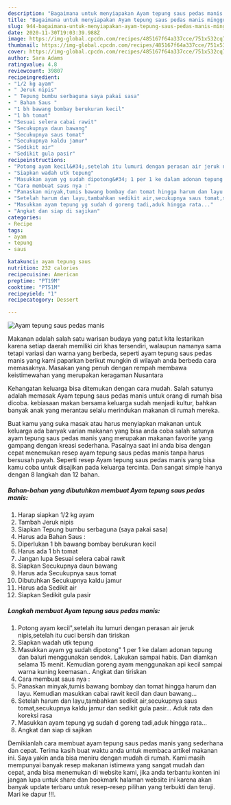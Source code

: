 ```yaml
---
description: "Bagaimana untuk menyiapakan Ayam tepung saus pedas manis minggu ini"
title: "Bagaimana untuk menyiapakan Ayam tepung saus pedas manis minggu ini"
slug: 944-bagaimana-untuk-menyiapakan-ayam-tepung-saus-pedas-manis-minggu-ini
date: 2020-11-30T19:03:39.988Z
image: https://img-global.cpcdn.com/recipes/485167f64a337cce/751x532cq70/ayam-tepung-saus-pedas-manis-foto-resep-utama.jpg
thumbnail: https://img-global.cpcdn.com/recipes/485167f64a337cce/751x532cq70/ayam-tepung-saus-pedas-manis-foto-resep-utama.jpg
cover: https://img-global.cpcdn.com/recipes/485167f64a337cce/751x532cq70/ayam-tepung-saus-pedas-manis-foto-resep-utama.jpg
author: Sara Adams
ratingvalue: 4.8
reviewcount: 39807
recipeingredient:
- "1/2 kg ayam"
- " Jeruk nipis"
- " Tepung bumbu serbaguna saya pakai sasa"
- " Bahan Saus "
- "1 bh bawang bombay berukuran kecil"
- "1 bh tomat"
- "Sesuai selera cabai rawit"
- "Secukupnya daun bawang"
- "Secukupnya saus tomat"
- "Secukupnya kaldu jamur"
- "Sedikit air"
- "Sedikit gula pasir"
recipeinstructions:
- "Potong ayam kecil&#34;,setelah itu lumuri dengan perasan air jeruk nipis,setelah itu cuci bersih dan tiriskan"
- "Siapkan wadah utk tepung"
- "Masukkan ayam yg sudah dipotong&#34; 1 per 1 ke dalam adonan tepung dan baluri menggunakan sendok. Lakukan sampai habis. Dan diamkan selama 15 menit. Kemudian goreng ayam menggunakan api kecil sampai warna kuning keemasan.. Angkat dan tiriskan"
- "Cara membuat saus nya :"
- "Panaskan minyak,tumis bawang bombay dan tomat hingga harum dan layu. Kemudian masukkan cabai rawit kecil dan daun bawang..."
- "Setelah harum dan layu,tambahkan sedikit air,secukupnya saus tomat,secukupnya kaldu jamur dan sedikit gula pasir... Aduk rata dan koreksi rasa"
- "Masukkan ayam tepung yg sudah d goreng tadi,aduk hingga rata..."
- "Angkat dan siap di sajikan"
categories:
- Recipe
tags:
- ayam
- tepung
- saus

katakunci: ayam tepung saus 
nutrition: 232 calories
recipecuisine: American
preptime: "PT19M"
cooktime: "PT51M"
recipeyield: "1"
recipecategory: Dessert

---
```



![Ayam tepung saus pedas manis](https://img-global.cpcdn.com/recipes/485167f64a337cce/751x532cq70/ayam-tepung-saus-pedas-manis-foto-resep-utama.jpg)

Makanan adalah salah satu warisan budaya yang patut kita lestarikan karena setiap daerah memiliki ciri khas tersendiri, walaupun namanya sama tetapi variasi dan warna yang berbeda, seperti ayam tepung saus pedas manis yang kami paparkan berikut mungkin di wilayah anda berbeda cara memasaknya. Masakan yang penuh dengan rempah membawa keistimewahan yang merupakan keragaman Nusantara

Kehangatan keluarga bisa ditemukan dengan cara mudah. Salah satunya adalah memasak Ayam tepung saus pedas manis untuk orang di rumah bisa dicoba. kebiasaan makan bersama keluarga sudah menjadi kultur, bahkan banyak anak yang merantau selalu merindukan makanan di rumah mereka.



Buat kamu yang suka masak atau harus menyiapkan makanan untuk keluarga ada banyak varian makanan yang bisa anda coba salah satunya ayam tepung saus pedas manis yang merupakan makanan favorite yang gampang dengan kreasi sederhana. Pasalnya saat ini anda bisa dengan cepat menemukan resep ayam tepung saus pedas manis tanpa harus bersusah payah.
Seperti resep Ayam tepung saus pedas manis yang bisa kamu coba untuk disajikan pada keluarga tercinta. Dan sangat simple hanya dengan 8 langkah dan 12 bahan.


<!--inarticleads1-->

##### Bahan-bahan yang dibutuhkan membuat Ayam tepung saus pedas manis:

1. Harap siapkan 1/2 kg ayam
1. Tambah  Jeruk nipis
1. Siapkan  Tepung bumbu serbaguna (saya pakai sasa)
1. Harus ada  Bahan Saus :
1. Diperlukan 1 bh bawang bombay berukuran kecil
1. Harus ada 1 bh tomat
1. Jangan lupa Sesuai selera cabai rawit
1. Siapkan Secukupnya daun bawang
1. Harus ada Secukupnya saus tomat
1. Dibutuhkan Secukupnya kaldu jamur
1. Harus ada Sedikit air
1. Siapkan Sedikit gula pasir




<!--inarticleads2-->

##### Langkah membuat  Ayam tepung saus pedas manis:

1. Potong ayam kecil&#34;,setelah itu lumuri dengan perasan air jeruk nipis,setelah itu cuci bersih dan tiriskan
1. Siapkan wadah utk tepung
1. Masukkan ayam yg sudah dipotong&#34; 1 per 1 ke dalam adonan tepung dan baluri menggunakan sendok. Lakukan sampai habis. Dan diamkan selama 15 menit. Kemudian goreng ayam menggunakan api kecil sampai warna kuning keemasan.. Angkat dan tiriskan
1. Cara membuat saus nya :
1. Panaskan minyak,tumis bawang bombay dan tomat hingga harum dan layu. Kemudian masukkan cabai rawit kecil dan daun bawang...
1. Setelah harum dan layu,tambahkan sedikit air,secukupnya saus tomat,secukupnya kaldu jamur dan sedikit gula pasir... Aduk rata dan koreksi rasa
1. Masukkan ayam tepung yg sudah d goreng tadi,aduk hingga rata...
1. Angkat dan siap di sajikan




Demikianlah cara membuat ayam tepung saus pedas manis yang sederhana dan cepat. Terima kasih buat waktu anda untuk membaca artikel makanan ini. Saya yakin anda bisa meniru dengan mudah di rumah. Kami masih mempunyai banyak resep makanan istimewa yang sangat mudah dan cepat, anda bisa menemukan di website kami, jika anda terbantu konten ini jangan lupa untuk share dan bookmark halaman website ini karena akan banyak update terbaru untuk resep-resep pilihan yang terbukti dan teruji. Mari ke dapur !!!. 
